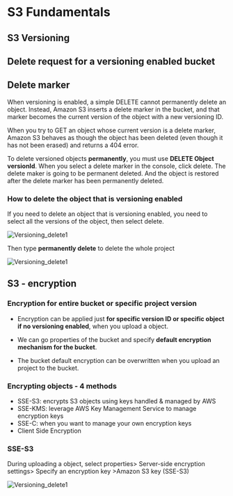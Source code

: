 # S3 Fundamentals

## S3 Versioning

## Delete request for a versioning enabled bucket

## Delete marker

When versioning is enabled, a simple DELETE cannot permanently delete an object. Instead, Amazon S3 inserts a delete marker in the bucket, and that marker becomes the current version of the object with a new versioning ID.

When you try to GET an object whose current version is a delete marker, Amazon S3 behaves as though the object has been deleted (even though it has not been erased) and returns a 404 error.

To delete versioned objects **permanently**, you must use **DELETE Object versionId**. When you select a delete marker in the console, click delete. The delete maker is going to be permanent deleted. And the object is restored after the delete marker has been permanently deleted. 

### How to delete the object that is versioning enabled

If you need to delete an object that is versioning enabled, you need to select all the versions of the object, then select delete.

![Versioning_delete1](/S3_images/Versioning_delete1.png)



Then type **permanently delete** to delete the whole project

![Versioning_delete1](/S3_images/Versioning_delete2.png)

## S3 - encryption

### Encryption for entire bucket or specific project version

* Encryption can be applied just **for specific version ID or specific object if no versioning enabled**, when you upload a object. 

* We can go properties of the bucket and specify **default encryption mechanism for the bucket**. 

* The bucket default encryption can be overwritten when you upload an project to the bucket.

### Encrypting objects - 4 methods

* SSE-S3: encrypts S3 objects using keys handled & managed by AWS
* SSE-KMS: leverage AWS Key Management Service to manage encryption keys
* SSE-C: when you want to manage your own encryption keys
* Client Side Encryption

### SSE-S3

During uploading a object, select properties> Server-side encryption settings> Specify an encryption key >Amazon S3 key (SSE-S3) 

![Versioning_delete1](/S3_images/SSE-S3.png)

